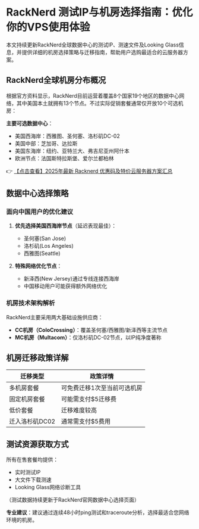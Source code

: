 # RackNerd 测试IP与机房选择指南：优化你的VPS使用体验

本文持续更新RackNerd全球数据中心的测试IP、测速文件及Looking Glass信息，并提供详细的机房选择策略与迁移指南，帮助用户选购最适合的云服务器方案。

## RackNerd全球机房分布概况

根据官方资料显示，RackNerd目前运营着覆盖8个国家19个地区的数据中心网络，其中美国本土就拥有13个节点。不过实际促销套餐通常仅开放10个可选机房：

**主要可选数据中心**：
- 美国西海岸：西雅图、圣何塞、洛杉矶DC-02
- 美国中部：芝加哥、达拉斯
- 美国东海岸：纽约、亚特兰大、弗吉尼亚州阿什本
- 欧洲节点：法国斯特拉斯堡、爱尔兰都柏林

👉 [【点击查看】2025年最新 Racknerd 优惠码及特价云服务器方案汇总](https://bit.ly/Rack_Nerd)

## 数据中心选择策略

### 面向中国用户的优化建议
1. **优先选择美国西海岸节点**（延迟表现最佳）：
   - 圣何塞(San Jose)
   - 洛杉矶(Los Angeles)
   - 西雅图(Seattle)

2. **特殊网络优化节点**：
   - 新泽西(New Jersey)通过专线连接西海岸
   - 中国移动用户可能获得额外网络优化

### 机房技术架构解析
RackNerd主要采用两大基础设施供应商：
- **CC机房（ColoCrossing）**：覆盖圣何塞/西雅图/新泽西等主流节点
- **MC机房（Multacom）**：仅洛杉矶DC-02节点，以IP纯净度著称

## 机房迁移政策详解
| 迁移类型       | 政策详情                          |
|----------------|-----------------------------------|
| 多机房套餐     | 可免费迁移1次至当前可选机房       |
| 固定机房套餐   | 可能需支付$5迁移费                |
| 低价套餐       | 迁移难度较高                      |
| 迁入洛杉矶DC02 | 通常需支付$5费用                  |

## 测试资源获取方式
所有在售套餐均提供：
- 实时测试IP
- 大文件下载测速
- Looking Glass网络诊断工具

（测试数据持续更新于RackNerd官网数据中心选择页面）

**专业建议**：建议通过连续48小时ping测试和traceroute分析，选择最适合您网络环境的机房。